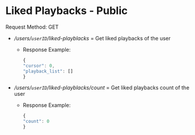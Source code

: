 # Liked Playbacks - Public

Request Method: GET

* */users/`userID`/liked-playblacks* = Get liked playbacks of the user
  * Response Example:

     ```js
     {
    "cursor": 0,
    "playback_list": []
    }
     ```

* */users/`userID`/liked-playblacks/count* = Get liked playbacks count of the user
  * Response Example:

     ```js
     {
    "count": 0
    }
     ```
  